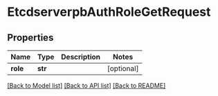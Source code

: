 # EtcdserverpbAuthRoleGetRequest

## Properties
Name | Type | Description | Notes
------------ | ------------- | ------------- | -------------
**role** | **str** |  | [optional] 

[[Back to Model list]](../README.md#documentation-for-models) [[Back to API list]](../README.md#documentation-for-api-endpoints) [[Back to README]](../README.md)


